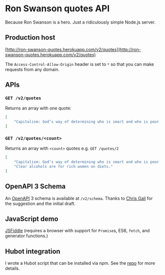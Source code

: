 # Ron Swanson quotes API

Because Ron Swanson is a hero. Just a ridiculously simple Node.js server.

## Production host

[http://ron-swanson-quotes.herokuapp.com/v2/quotes](http://ron-swanson-quotes.herokuapp.com/v2/quotes)

The `Access-Control-Allow-Origin` header is set to `*` so that you can make requests from any domain.

## APIs

### `GET /v2/quotes`

Returns an array with one quote:

```json
[
    "Capitalism: God’s way of determining who is smart and who is poor."
]
```

### `GET /v2/quotes/<count>`

Returns an array with `<count>` quotes e.g. `GET /quotes/2`

```json
[
    "Capitalism: God’s way of determining who is smart and who is poor.",
    "Clear alcohols are for rich women on diets."
]
```

## OpenAPI 3 Schema

An [OpenAPI](https://swagger.io/docs/specification/about/) 3 schema is available at `/v2/schema`. Thanks to [Chris Gali](https://github.com/chrisgali01) for the suggestion and the initial draft.

## JavaScript demo

[JSFiddle](http://jsfiddle.net/7g2w4dhc/27/) (requires a browser with support for `Promise`s, ES6, `fetch`, and generator functions.)

## Hubot integration

I wrote a Hubot script that can be installed via npm. See the [repo](https://github.com/jamesseanwright/hubot-swanson) for more details.
